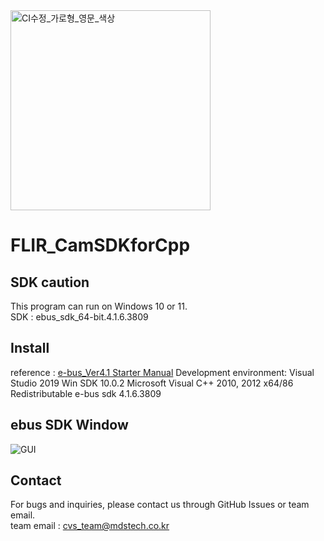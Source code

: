 
<img width="320" alt="CI수정_가로형_영문_색상" src="https://github.com/MDStechCVS/FLIR_BosonSDKforPython/assets/142575573/b941d3e6-3dd8-46f7-9336-3f9ed4eaed77">


# FLIR_CamSDKforCpp

## SDK caution
This program can run on Windows 10 or 11.<br>
SDK : ebus_sdk_64-bit.4.1.6.3809

## <div align="left">Install</div>
reference : [e-bus_Ver4.1 Starter Manual](https://github.com/MDStechCVS/FLIR_CamSDKforCpp/blob/main/e-bus_Ver4.1%20Starter%20Manual.pdf)
Development environment:	Visual Studio 2019
							Win SDK 10.0.2
							Microsoft Visual C++ 2010, 2012 x64/86 Redistributable
							e-bus sdk 4.1.6.3809

## ebus SDK Window

![GUI](https://github.com/MDStechCVS/FLIR_CamSDKforCpp/assets/142575573/74717304-1d63-4975-9c42-190f6e16986b)

## <div align="left">Contact</div>
For bugs and inquiries, please contact us through GitHub Issues or team email.<br>
team email : cvs_team@mdstech.co.kr
